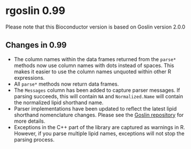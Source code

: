 # rgoslin 0.99

Please note that this Bioconductor version is based on Goslin version 2.0.0

## Changes in 0.99

- The column names within the data frames returned from the `parse*` methods now use column names with dots instead of spaces. This makes it easier to use the column names unquoted within other R expressions.
- All `parse*` methods now return data frames.
- The `Messages` column has been added to capture parser messages. If parsing succeeds, this will contain `NA` and `Normalized.Name` will contain the normalized lipid shorthand name.
- Parser implementations have been updated to reflect the latest lipid shorthand nomenclature changes. Please see the [Goslin repository](https://github.com/lifs-tools/goslin) for more details.
- Exceptions in the C++ part of the library are captured as warnings in R. However, if you parse multiple lipid names, exceptions will not stop the parsing process.

